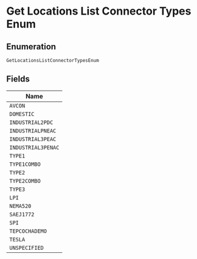 
# Get Locations List Connector Types Enum

## Enumeration

`GetLocationsListConnectorTypesEnum`

## Fields

| Name |
|  --- |
| `AVCON` |
| `DOMESTIC` |
| `INDUSTRIAL2PDC` |
| `INDUSTRIALPNEAC` |
| `INDUSTRIAL3PEAC` |
| `INDUSTRIAL3PENAC` |
| `TYPE1` |
| `TYPE1COMBO` |
| `TYPE2` |
| `TYPE2COMBO` |
| `TYPE3` |
| `LPI` |
| `NEMA520` |
| `SAEJ1772` |
| `SPI` |
| `TEPCOCHADEMO` |
| `TESLA` |
| `UNSPECIFIED` |

